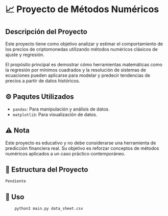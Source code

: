 # 📈 Proyecto de Métodos Numéricos

## Descripción del Proyecto

Este proyecto tiene como objetivo analizar y estimar el comportamiento de los precios de criptomonedas utilizando 
métodos numéricos clásicos de ajuste y regresión.

El propósito principal es demostrar cómo herramientas matemáticas como la regresión por mínimos cuadrados y la 
resolución de sistemas de ecuaciones pueden aplicarse para modelar y predecir tendencias de precios a partir de datos 
históricos.


## ⚙️ Paqutes Utilizados

- `pandas`: Para manipulación y análisis de datos.
- `matplotlib`: Para visualización de datos.

## ⚠️ Nota

Este proyecto es educativo y no debe considerarse una herramienta de predicción financiera real. Su objetivo es reforzar
conceptos de métodos numéricos aplicados a un caso práctico contemporáneo.

## 📂 Estructura del Proyecto

`Pendiente`

## 🔨 Uso

``` python 
    python3 main.py data_sheet.csv
```

